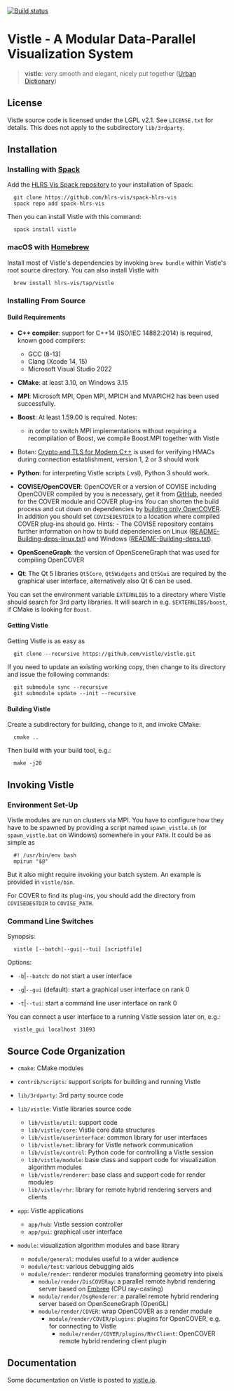 [![Build status](https://github.com/vistle/vistle/workflows/CMake/badge.svg)](https://github.com/vistle/vistle/actions?query=workflow%3ACMake)

Vistle - A Modular Data-Parallel Visualization System
=====================================================

> **vistle**:
>	very smooth and elegant, nicely put together ([Urban Dictionary](https://www.urbandictionary.com/define.php?term=vistle))


License
-------

Vistle source code is licensed under the LGPL v2.1. See `LICENSE.txt` for details. This does not apply to the subdirectory `lib/3rdparty`.


Installation
------------

### Installing with [Spack](https://spack.io)

  Add the [HLRS Vis Spack repository](https://github.com/hlrs-vis/spack-hlrs-vis) to your installation of Spack:

      git clone https://github.com/hlrs-vis/spack-hlrs-vis
      spack repo add spack-hlrs-vis

  Then you can install Vistle with this command:

      spack install vistle


### macOS with [Homebrew](https://brew.sh)

  Install most of Vistle's dependencies by invoking `brew bundle` within Vistle's root source directory. You can also install Vistle with

      brew install hlrs-vis/tap/vistle


### Installing From Source

#### Build Requirements

- **C++ compiler**:
  support for C++14 (ISO/IEC 14882:2014) is required,
  known good compilers:
    - GCC (8-13)
    - Clang (Xcode 14, 15)
    - Microsoft Visual Studio 2022

- **CMake**:
  at least 3.10, on Windows 3.15

- **MPI**:
  Microsoft MPI, Open MPI, MPICH and MVAPICH2 has been used successfully.

- **Boost**:
  At least 1.59.00 is required.
     Notes:
     - in order to switch MPI implementations without requiring a recompilation of Boost, we compile Boost.MPI together with Vistle

- Botan:
  [Crypto and TLS for Modern C++](https://botan.randombit.net/) is used for verifying HMACs during connection establishment,
  version 1, 2 or 3 should work

- **Python**:
  for interpreting Vistle scripts (.vsl), Python 3 should work.

- **COVISE/OpenCOVER**:
  OpenCOVER or a version of COVISE including OpenCOVER compiled by you is necessary, get it from
  [GitHub](https://github.com/hlrs-vis/covise), needed for the COVER module and COVER plug-ins
  You can shorten the build process and cut down on dependencies by [building only OpenCOVER](https://github.com/hlrs-vis/covise#building-only-opencover).
  In addition you should set `COVISEDESTDIR` to a location where compiled COVER plug-ins should go.
      Hints:
      - The COVISE repository contains further information on how to build dependencies on Linux ([README-Building-deps-linux.txt](https://raw.githubusercontent.com/hlrs-vis/covise/master/README-Building-deps-linux.txt)) and Windows ([README-Building-deps.txt](https://raw.githubusercontent.com/hlrs-vis/covise/master/README-Building-deps.txt)).

- **OpenSceneGraph**:
  the version of OpenSceneGraph that was used for compiling OpenCOVER

- **Qt**:
  The Qt 5 libraries `Qt5Core`, `Qt5Widgets` and `Qt5Gui` are required by the graphical user interface,
  alternatively also Qt 6 can be used.

You can set the environment variable `EXTERNLIBS` to a directory where Vistle should search for 3rd party libraries. It will search in e.g. `$EXTERNLIBS/boost`, if CMake is looking for `Boost`.


#### Getting Vistle

Getting Vistle is as easy as

      git clone --recursive https://github.com/vistle/vistle.git

If you need to update an existing working copy, then change to its directory and issue the following commands:

      git submodule sync --recursive
      git submodule update --init --recursive

#### Building Vistle

Create a subdirectory for building, change to it, and invoke CMake:

      cmake ..

Then build with your build tool, e.g.:

      make -j20


Invoking Vistle
---------------

### Environment Set-Up

Vistle modules are run on clusters via MPI. You have to configure how they have to be spawned by providing a script named `spawn_vistle.sh` (or `spawn_vistle.bat` on Windows) somewhere in your `PATH`. It could be as simple as

      #! /usr/bin/env bash
      mpirun "$@"

But it also might require invoking your batch system. An example is provided in `vistle/bin`.

For COVER to find its plug-ins, you should add the directory from `COVISEDESTDIR` to `COVISE_PATH`.

### Command Line Switches

Synopsis:

      vistle [--batch|--gui|--tui] [scriptfile]

Options:

* `-b`|`--batch`:
  do not start a user interface

* `-g`|`--gui` (default):
  start a graphical user interface on rank 0

* `-t`|`--tui`:
  start a command line user interface on rank 0

You can connect a user interface to a running Vistle session later on, e.g.:

      vistle_gui localhost 31093


Source Code Organization
------------------------

- `cmake`:
  CMake modules

- `contrib/scripts`:
  support scripts for building and running Vistle

- `lib/3rdparty`:
  3rd party source code

- `lib/vistle`:
  Vistle libraries source code

    - `lib/vistle/util`: support code
    - `lib/vistle/core`: Vistle core data structures
    - `lib/vistle/userinterface`: common library for user interfaces
    - `lib/vistle/net`: library for Vistle network communication
    - `lib/vistle/control`: Python code for controlling a Vistle session
    - `lib/vistle/module`: base class and support code for visualization algorithm modules
    - `lib/vistle/renderer`: base class and support code for render modules
    - `lib/vistle/rhr`: library for remote hybrid rendering servers and clients

- `app`:
  Vistle applications

    - `app/hub`: Vistle session controller
    - `app/gui`: graphical user interface

- `module`:
  visualization algorithm modules and base library

    - `module/general`: modules useful to a wider audience
    - `module/test`: various debugging aids
    - `module/render`: renderer modules transforming geometry into pixels
        - `module/render/DisCOVERay`: a parallel remote hybrid rendering server based on [Embree](https://embree.org) (CPU ray-casting)
        - `module/render/OsgRenderer`: a parallel remote hybrid rendering server based on OpenSceneGraph (OpenGL)
        - `module/render/COVER`: wrap OpenCOVER as a render module
            - `module/render/COVER/plugins`: plugins for OpenCOVER, e.g. for connecting to Vistle
                - `module/render/COVER/plugins/RhrClient`: OpenCOVER remote hybrid rendering client plugin

Documentation
-------------

Some documentation on Vistle is posted to [vistle.io](https://vistle.io).
